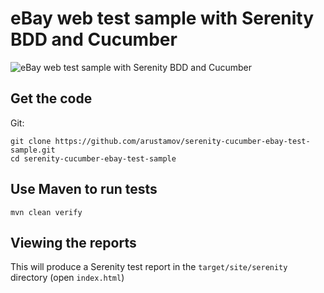 # eBay web test sample with Serenity BDD and Cucumber

![eBay web test sample with Serenity BDD and Cucumber](src/main/resources/demo/serenity-cucumber-ebay-test-sample.gif)

## Get the code

Git:

    git clone https://github.com/arustamov/serenity-cucumber-ebay-test-sample.git
    cd serenity-cucumber-ebay-test-sample

## Use Maven to run tests

    mvn clean verify

## Viewing the reports

This will produce a Serenity test report in the `target/site/serenity` directory (open `index.html`)
